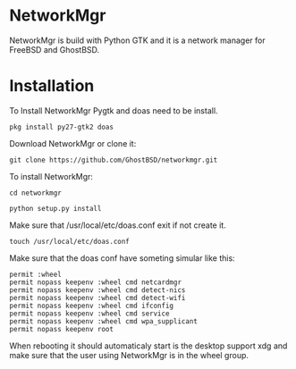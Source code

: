 NetworkMgr
==========

NetworkMgr is build with Python GTK and it is a network manager for FreeBSD and GhostBSD.

Installation
============

To Install NetworkMgr Pygtk and doas need to be install.

`pkg install py27-gtk2 doas`

Download NetworkMgr or clone it:

`git clone https://github.com/GhostBSD/networkmgr.git`
  
 To install NetworkMgr:

`cd networkmgr`

`python setup.py install`

Make sure that /usr/local/etc/doas.conf exit if not create it.

`touch /usr/local/etc/doas.conf`

Make sure that the doas conf have someting simular like this:
```
permit :wheel
permit nopass keepenv :wheel cmd netcardmgr
permit nopass keepenv :wheel cmd detect-nics
permit nopass keepenv :wheel cmd detect-wifi
permit nopass keepenv :wheel cmd ifconfig
permit nopass keepenv :wheel cmd service
permit nopass keepenv :wheel cmd wpa_supplicant
permit nopass keepenv root
```
When rebooting it should automaticaly start is the desktop support xdg and make sure that the user using NetworkMgr is in the wheel group.





